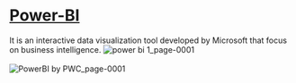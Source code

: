 <a href= "https://app.powerbi.com/groups/me/reports/2ea98a41-c34c-489a-92d3-78121450cefc/ReportSection">  <h1>Power-BI </h1></a>
 It is an interactive data visualization tool developed by Microsoft that focus on business intelligence.
![power bi 1_page-0001](https://user-images.githubusercontent.com/90690744/184548227-0319440b-4a98-466f-a64c-f4539db63cf7.jpg) <br><br>
![PowerBI by PWC_page-0001](https://user-images.githubusercontent.com/90690744/184648176-a8f05068-ad8e-474e-8e52-a1640e3e73c0.jpg)
